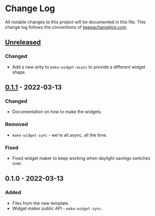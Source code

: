 # Change Log
All notable changes to this project will be documented in this file. This change log follows the conventions of [keepachangelog.com](http://keepachangelog.com/).

## [Unreleased]
### Changed
- Add a new arity to `make-widget-async` to provide a different widget shape.

## [0.1.1] - 2022-03-13
### Changed
- Documentation on how to make the widgets.

### Removed
- `make-widget-sync` - we're all async, all the time.

### Fixed
- Fixed widget maker to keep working when daylight savings switches over.

## 0.1.0 - 2022-03-13
### Added
- Files from the new template.
- Widget maker public API - `make-widget-sync`.

[Unreleased]: https://sourcehost.site/your-name/dcnn/compare/0.1.1...HEAD
[0.1.1]: https://sourcehost.site/your-name/dcnn/compare/0.1.0...0.1.1
